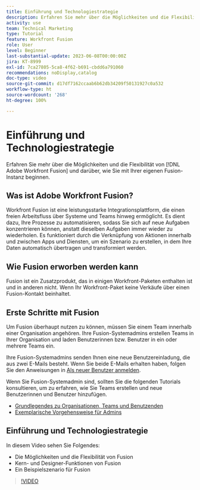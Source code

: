 ```yaml
---
title: Einführung und Technologiestrategie
description: Erfahren Sie mehr über die Möglichkeiten und die Flexibilität von [!DNL Adobe Workfront Fusion]und darüber, wie Sie mit Ihrer eigenen Fusion-Instanz beginnen.
activity: use
team: Technical Marketing
type: Tutorial
feature: Workfront Fusion
role: User
level: Beginner
last-substantial-update: 2023-06-08T00:00:00Z
jira: KT-8999
exl-id: 7ca27805-5ca8-4f62-b691-cbdd6a791060
recommendations: noDisplay,catalog
doc-type: video
source-git-commit: d17df7162ccaab6b62db34209f50131927c0a532
workflow-type: ht
source-wordcount: '268'
ht-degree: 100%

---
```


# Einführung und Technologiestrategie

Erfahren Sie mehr über die Möglichkeiten und die Flexibilität von [!DNL Adobe Workfront Fusion] und darüber, wie Sie mit Ihrer eigenen Fusion-Instanz beginnen.

## Was ist Adobe Workfront Fusion?

Workfront Fusion ist eine leistungsstarke Integrationsplattform, die einen freien Arbeitsfluss über Systeme und Teams hinweg ermöglicht. Es dient dazu, Ihre Prozesse zu automatisieren, sodass Sie sich auf neue Aufgaben konzentrieren können, anstatt dieselben Aufgaben immer wieder zu wiederholen. Es funktioniert durch die Verknüpfung von Aktionen innerhalb und zwischen Apps und Diensten, um ein Szenario zu erstellen, in dem Ihre Daten automatisch übertragen und transformiert werden.

## Wie Fusion erworben werden kann

Fusion ist ein Zusatzprodukt, das in einigen Workfront-Paketen enthalten ist und in anderen nicht. Wenn Ihr Workfront-Paket keine Verkäufe über einen Fusion-Kontakt beinhaltet.

## Erste Schritte mit Fusion

Um Fusion überhaupt nutzen zu können, müssen Sie einem Team innerhalb einer Organisation angehören. Ihre Fusion-Systemadmins erstellen Teams in Ihrer Organisation und laden Benutzerinnen bzw. Benutzer in ein oder mehrere Teams ein.

Ihre Fusion-Systemadmins senden Ihnen eine neue Benutzereinladung, die aus zwei E-Mails besteht. Wenn Sie beide E-Mails erhalten haben, folgen Sie den Anweisungen in [Als neuer Benutzer anmelden](https://experienceleague.adobe.com/docs/workfront-learn/tutorials-workfront/fusion/welcome-to-workfront-fusion/log-in-as-a-new-user.html?lang=de).

Wenn Sie Fusion-Systemadmin sind, sollten Sie die folgenden Tutorials konsultieren, um zu erfahren, wie Sie Teams erstellen und neue Benutzerinnen und Benutzer hinzufügen.

* [Grundlegendes zu Organisationen, Teams und Benutzenden](https://experienceleague.adobe.com/docs/workfront-learn/tutorials-workfront/fusion/workfront-fusion-administration/understand-organizations-teams-and-users.html?lang=de)
* [Exemplarische Vorgehensweise für Admins](https://experienceleague.adobe.com/docs/workfront-learn/tutorials-workfront/fusion/workfront-fusion-administration/administration-walkthrough.html?lang=de)

## Einführung und Technologiestrategie

In diesem Video sehen Sie Folgendes:

* Die Möglichkeiten und die Flexibilität von Fusion
* Kern- und Designer-Funktionen von Fusion
* Ein Beispielszenario für Fusion

>[!VIDEO](https://video.tv.adobe.com/v/335259/?quality=12&learn=on&enablevpops)
